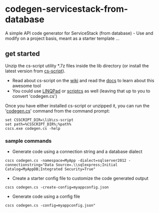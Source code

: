 # codegen-servicestack-from-database
A simple API code generator for ServiceStack (from database) - Use and modify on a project basis, meant as a starter template ...

## get started

Unzip the cs-script utility *.7z files inside the lib directory (or install the latest version from [cs-script](https://github.com/oleg-shilo/cs-script/releases)).
  - Read about cs-script on the [wiki](https://github.com/oleg-shilo/cs-script/wiki) and read the [docs](http://www.csscript.net/help/Online/) to learn about this awesome tool
  - You could use [LINQPad](https://www.linqpad.net/) or [scriptcs](http://scriptcs.net/) as well (leaving that up to you to convert 'codegen.cs')

Once you have either installed cs-script or unzipped it, you can run the '[codegen.cs](codegen.cs)' command from the command prompt:

```
set CSSCRIPT_DIR=\lib\cs-script
set path=%CSSCRIPT_DIR%;%path%
cscs.exe codegen.cs -help
```

### sample commands

- Generate code using a connection string and a database dialect

```
cscs codegen.cs -namespace=MyApp -dialect=sqlserver2012 -connectionstring="Data Source=.\\sqlexpress;Initial Catalog=MyAppDB;Integrated Security=True"
```

- Create a starter config file to customize the code generated output

```
cscs codegen.cs -create-config=myappconfig.json
```

- Generate code using a config file

```
cscs codegen.cs -config=myappconfig.json"
```



  
